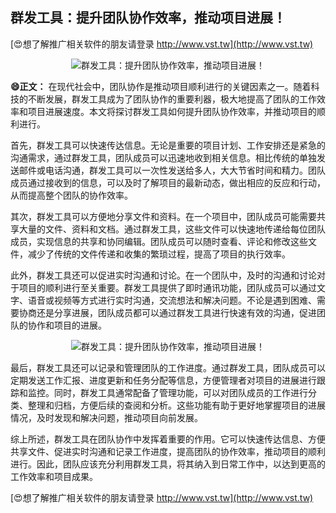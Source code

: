 ## **群发工具：提升团队协作效率，推动项目进展！**

[😍想了解推广相关软件的朋友请登录 http://www.vst.tw](http://www.vst.tw)

 <center><img src="https://vst.tw/MP4/tuiguang/png/2.png" alt="群发工具：提升团队协作效率，推动项目进展！"></center>

**😄正文：**
在现代社会中，团队协作是推动项目顺利进行的关键因素之一。随着科技的不断发展，群发工具成为了团队协作的重要利器，极大地提高了团队的工作效率和项目进展速度。本文将探讨群发工具如何提升团队协作效率，并推动项目的顺利进行。

首先，群发工具可以快速传达信息。无论是重要的项目计划、工作安排还是紧急的沟通需求，通过群发工具，团队成员可以迅速地收到相关信息。相比传统的单独发送邮件或电话沟通，群发工具可以一次性发送给多人，大大节省时间和精力。团队成员通过接收到的信息，可以及时了解项目的最新动态，做出相应的反应和行动，从而提高整个团队的协作效率。

其次，群发工具可以方便地分享文件和资料。在一个项目中，团队成员可能需要共享大量的文件、资料和文档。通过群发工具，这些文件可以快速地传递给每位团队成员，实现信息的共享和协同编辑。团队成员可以随时查看、评论和修改这些文件，减少了传统的文件传递和收集的繁琐过程，提高了项目的执行效率。

此外，群发工具还可以促进实时沟通和讨论。在一个团队中，及时的沟通和讨论对于项目的顺利进行至关重要。群发工具提供了即时通讯功能，团队成员可以通过文字、语音或视频等方式进行实时沟通，交流想法和解决问题。不论是遇到困难、需要协商还是分享进展，团队成员都可以通过群发工具进行快速有效的沟通，促进团队的协作和项目的进展。

 <center><img src="https://vst.tw/MP4/tuiguang/png/2.png" alt="群发工具：提升团队协作效率，推动项目进展！"></center>

最后，群发工具还可以记录和管理团队的工作进度。通过群发工具，团队成员可以定期发送工作汇报、进度更新和任务分配等信息，方便管理者对项目的进展进行跟踪和监控。同时，群发工具通常配备了管理功能，可以对团队成员的工作进行分类、整理和归档，方便后续的查阅和分析。这些功能有助于更好地掌握项目的进展情况，及时发现和解决问题，推动项目向前发展。

综上所述，群发工具在团队协作中发挥着重要的作用。它可以快速传达信息、方便共享文件、促进实时沟通和记录工作进度，提高团队的协作效率，推动项目的顺利进行。因此，团队应该充分利用群发工具，将其纳入到日常工作中，以达到更高的工作效率和项目成果。

[😍想了解推广相关软件的朋友请登录 http://www.vst.tw](http://www.vst.tw)



